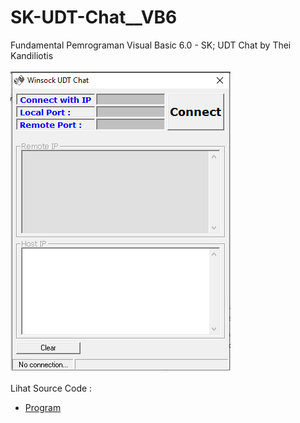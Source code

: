 # SK-UDT-Chat__VB6
Fundamental Pemrograman Visual Basic 6.0 - SK; UDT Chat by Thei Kandiliotis<br><br>
<img src="https://github.com/RizkyKhapidsyah/SK-UDT-Chat__VB6/blob/main/result/001.png"><br><br>
Lihat Source Code : <br>
- <a href="https://github.com/RizkyKhapidsyah/SK-UDT-Chat__VB6/blob/main/Chat_frmMain.frm">Program</a>
